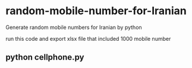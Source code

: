 # random-mobile-number-for-Iranian
Generate random mobile numbers for Iranian by python

run this code and export xlsx file that included 1000 mobile number

## python cellphone.py
